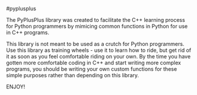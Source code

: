 #pyplusplus

The PyPlusPlus library was created to facilitate the C++ learning process for Python programmers by mimicing common functions in Python for use in C++ programs.

This library is not meant to be used as a crutch for Python programmers.  Use this library as training wheels - use it to learn how to ride, but get rid of it as soon as you feel comfortable riding on your own.  By the time you have gotten more comfortable coding in C++ and start writing more complex programs, you should be writing your own custom functions for these simple purposes rather than depending on this library.

ENJOY!
